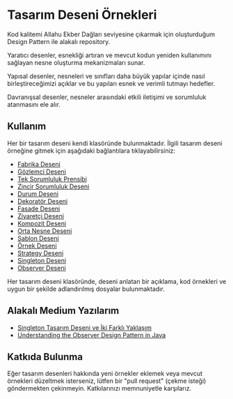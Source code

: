 # Tasarım Deseni Örnekleri

Kod kalitemi Allahu Ekber Dağları seviyesine çıkarmak için oluşturduğum Design Pattern ile alakalı repository.

Yaratıcı desenler, esnekliği artıran ve mevcut kodun yeniden kullanımını sağlayan nesne oluşturma mekanizmaları sunar.

Yapısal desenler, nesneleri ve sınıfları daha büyük yapılar içinde nasıl birleştireceğimizi açıklar ve bu yapıları esnek ve verimli tutmayı hedefler.

Davranışsal desenler, nesneler arasındaki etkili iletişimi ve sorumluluk atanmasını ele alır.

## Kullanım
  
Her bir tasarım deseni kendi klasöründe bulunmaktadır. İlgili tasarım deseni örneğine gitmek için aşağıdaki bağlantılara tıklayabilirsiniz:

- [Fabrika Deseni](/fabrika-deseni)
- [Gözlemci Deseni](/gozlemci-deseni)
- [Tek Sorumluluk Prensibi](/tek-sorumluluk-prensibi)
- [Zincir Sorumluluk Deseni](/zincir-sorumluluk-deseni)
- [Durum Deseni](/durum-deseni)
- [Dekoratör Deseni](/dekorator-deseni)
- [Fasade Deseni](/fasade-deseni)
- [Ziyaretçi Deseni](/ziyaretci-deseni)
- [Kompozit Deseni](/kompozit-deseni)
- [Orta Nesne Deseni](/orta-nesne-deseni)
- [Şablon Deseni](/sablon-deseni)
- [Örnek Deseni](/ornek-deseni)
- [Strategy Deseni](https://github.com/afpthedev/DesignPatterns/blob/0aaa3bb1a1a84e917efa6db49b96dcdb11f1053b/src/Behavioral/Strategy)
- [Singleton Deseni](https://github.com/afpthedev/DesignPatterns/blob/85fe0cc3f8a360c819d3a1a41e1027332c02cae3/src/Creational/Singleton)
- [Observer Deseni](https://github.com/afpthedev/DesignPatterns/blob/5f7c7f8dc18e04589b23f8b0a1a88b50f4947710/src/Behavioral/Observer)

Her tasarım deseni klasöründe, deseni anlatan bir açıklama, kod örnekleri ve uygun bir şekilde adlandırılmış dosyalar bulunmaktadır.

## Alakalı Medium Yazılarım

- [Singleton Tasarım Deseni ve İki Farklı Yaklaşım
  ](https://medium.com/@SadeceFaruk/singleton-tasar%C4%B1m-deseni-ve-i%CC%87ki-farkl%C4%B1-yakla%C5%9F%C4%B1m-4bc30b403c49)
- [Understanding the Observer Design Pattern in Java](https://medium.com/@SadeceFaruk/understanding-the-observer-design-pattern-in-java-7339d0146481)



## Katkıda Bulunma

Eğer tasarım desenleri hakkında yeni örnekler eklemek veya mevcut örnekleri düzeltmek isterseniz, lütfen bir "pull request" (çekme isteği) göndermekten çekinmeyin. Katkılarınızı memnuniyetle karşılarız.
